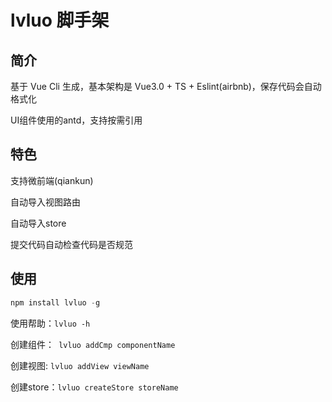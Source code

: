 # lvluo 脚手架
## 简介

基于 Vue Cli 生成，基本架构是 Vue3.0 + TS + Eslint(airbnb)，保存代码会自动格式化

UI组件使用的antd，支持按需引用

## 特色
支持微前端(qiankun)

自动导入视图路由

自动导入store

提交代码自动检查代码是否规范

## 使用

```js
npm install lvluo -g
```

使用帮助：`lvluo -h`

创建组件：` lvluo addCmp componentName`

创建视图: `lvluo addView viewName`

创建store：`lvluo createStore storeName`

